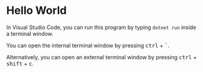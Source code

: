 # Hello World

In Visual Studio Code, you can run this program by typing `dotnet run` inside a terminal window.

You can open the internal terminal window by pressing <kbd>ctrl</kbd> + <kbd>`</kbd>.

Alternatively, you can open an external terminal window by pressing <kbd>ctrl</kbd> + <kbd>shift</kbd> + <kbd>c</kbd>.
